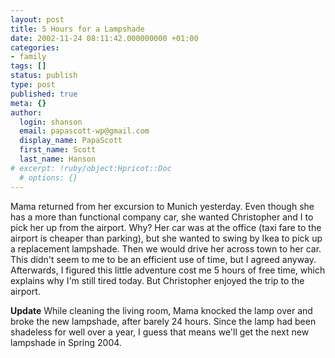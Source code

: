 ```yaml
---
layout: post
title: 5 Hours for a Lampshade
date: 2002-11-24 08:11:42.000000000 +01:00
categories:
- family
tags: []
status: publish
type: post
published: true
meta: {}
author:
  login: shanson
  email: papascott-wp@gmail.com
  display_name: PapaScott
  first_name: Scott
  last_name: Hanson
# excerpt: !ruby/object:Hpricot::Doc
  # options: {}
---
```

<p>Mama returned from her excursion to Munich yesterday. Even though she has a more than functional company car, she wanted Christopher and I to pick her up from the airport. Why? Her car was at the office (taxi fare to the airport is cheaper than parking), but she wanted to swing by Ikea to pick up a replacement lampshade. Then we would drive her across town to her car. This didn't seem to me to be an efficient use of time, but I agreed anyway. Afterwards, I figured this little adventure cost me 5 hours of free time, which explains why I'm still tired today. But Christopher enjoyed the trip to the airport. </p>
<p><b>Update</b> While cleaning the living room, Mama knocked the lamp over and broke the new lampshade, after barely 24 hours. Since the lamp had been shadeless for well over a year, I guess that means we'll get the next new lampshade in Spring 2004.</p>
